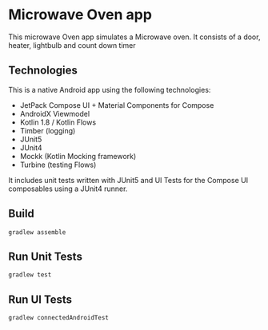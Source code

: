 # Microwave Oven app

This microwave Oven app simulates a Microwave oven. It consists of a door, heater, lightbulb and count down timer

## Technologies

This is a native Android app using the following technologies:

* JetPack Compose UI + Material Components for Compose
* AndroidX Viewmodel
* Kotlin 1.8 / Kotlin Flows
* Timber (logging)
* JUnit5
* JUnit4
* Mockk (Kotlin Mocking framework)
* Turbine (testing Flows)

It includes unit tests written with JUnit5 and UI Tests for the Compose UI composables using a JUnit4 runner.

## Build

```
gradlew assemble
```

## Run Unit Tests

```
gradlew test
```
## Run UI Tests

```
gradlew connectedAndroidTest
```
